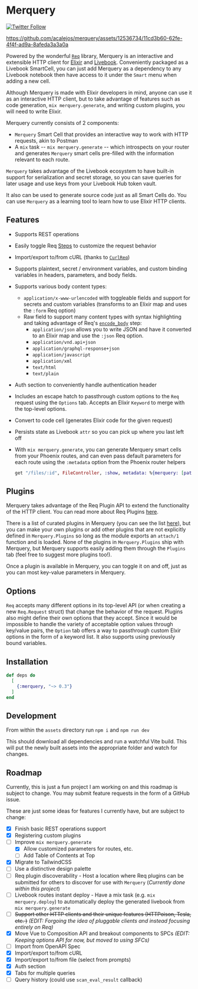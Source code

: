 # Merquery

[![Twitter Follow](https://img.shields.io/twitter/follow/ac_alejos?style=social)](https://twitter.com/ac_alejos)

<https://github.com/acalejos/merquery/assets/12536734/11cd3b60-62fe-4f4f-ad9a-8afeda3a3a0a>

Powered by the wonderful [`Req`](https://hexdocs.pm/req/readme.html) library, Merquery is an interactive and extensible
HTTP client for [Elixir](https://elixir-lang.org/) and [Livebook](https://livebook.dev/). Conveniently packaged as a Livebook
SmartCell, you can just add Merquery as a dependency to any Livebook notebook then have access to it under the `Smart` menu
when adding a new cell.

Although Merquery is made with Elixir developers in mind, anyone can use it as an interactive HTTP client, but to take advantage of
features such as code generation, `mix merquery.generate`, and writing custom plugins, you will need to write Elixir.

Merquery currently consists of 2 components:

* `Merquery` Smart Cell that provides an interactive way to work with HTTP requests, akin to Postman
* A `mix` task -- `mix merquery.generate` -- which introspects on your router and generates
`Merquery` smart cells pre-filled with the information relevant to each route.

`Merquery` takes advantage of the Livebook ecosystem to have built-in support for serialization
and secret storage, so you can save queries for later usage and use keys from your Livebook
Hub token vault.

It also can be used to generate source code just as all Smart Cells do. You can use `Merquery`
as a learning tool to learn how to use Elixir HTTP clients.

## Features

* Supports REST operations
* Easily toggle Req [Steps](https://hexdocs.pm/req/Req.Steps.html#content) to customize the request behavior
* Import/export to/from cURL (thanks to [`CurlReq`](https://github.com/derekkraan/curl_req))
* Supports plaintext, secret / environment variables, and custom binding variables in headers, parameters, and body fields.
* Supports various body content types:
  * `application/x-www-urlencoded` with toggleable fields and support for secrets and custom variables (transforms to an Elixir map and uses the `:form` Req option)
  * Raw field to support many content types with syntax highlighting and taking advantage of Req's [`encode_body`](https://hexdocs.pm/req/Req.Steps.html#encode_body/1) step:
    * `application/json` allows you to write JSON and have it converted to an Elixir map and use the `:json` Req option.
    * `application/vnd.api+json`
    * `application/graphql-response+json`
    * `application/javascript`
    * `application/xml`
    * `text/html`
    * `text/plain`
* Auth section to conveniently handle authentication header
* Includes an escape hatch to passthrough custom options to the `Req` request using the `Options` tab. Accepts an Elixir `Keyword` to
  merge with the top-level options.
* Convert to code cell (generates Elixir code for the given request)
* Persists state as Livebook `attr` so you can pick up where you last left off
* With `mix merquery.generate`, you can generate Merquery smart cells from your Phoenix routes, and can even pass default parameters
  for each route using the `:metadata` option from the Phoenix router helpers

  ```elixir
  get "/files/:id", FileController, :show, metadata: %{merquery: [path_params: [id: 1], headers: [accept: "application/json"]]}
  ```

## Plugins

Merquery takes advantage of the Req Plugin API to extend the functionality of the HTTP client. You can read more about Req Plugins [here](https://hexdocs.pm/req/Req.Request.html#module-writing-plugins).

There is a list of curated plugins in Merquery (you can see the list [here](https://github.com/acalejos/merquery/blob/main/lib/merquery/plugins.ex)), but you can make your own plugins or add other plugins that are not explicitly defined in `Merquery.Plugins` so long as the module exports an `attach/1` function and is loaded. None of the plugins in `Merquery.Plugins` ship with Merquery, but Merquery supports easily adding them through the `Plugins` tab (feel free to suggest more plugins too!).

Once a plugin is available in Merquery, you can toggle it on and off, just as you can most key-value parameters in Merquery.

## Options

`Req` accepts many different options in its top-level API (or when creating a new `Req.Request` struct) that change the behavior
of the request. Plugins also might define their own options that they accept. Since it would be impossible to handle the
variety of acceptable option values through key/value pairs, the `Option` tab offers a way to passthrough custom Elxir
options in the form of a keyword list. It also supports using previously bound variables.

## Installation

```elixir
def deps do
  [
    {:merquery, "~> 0.3"}
  ]
end
```

## Development

From within the `assets` directory run `npm i` and `npm run dev`

This should download all dependencies and run a watchful Vite build. This will put the newly built
assets into the appropriate folder and watch for changes.

## Roadmap

Currently, this is just a fun project I am working on and this roadmap is subject to change.
You may submit feature requests in the form of a GitHub issue.

These are just some ideas for features I currently have, but are subject to change:

* [X] Finish basic REST operations support
* [X] Registering custom plugins
* [ ] Improve `mix merquery.generate`
  * [X] Allow customized parameters for routes, etc.
  * [ ] Add Table of Contents at Top
* [X] Migrate to TailwindCSS
* [ ] Use a distinctive design palette
* [ ] Req plugin discoverability - Host a location where Req plugins can be submitted for others to
discover for use with `Merquery` (*Currently done within this project*)
* [ ] Livebook routes instant deploy - Have a mix task (e.g. `mix merquery.deploy`) to automatically
deploy the generated livebook from `mix merquery.generate`
* [ ] ~~Support other HTTP clients and their unique features (HTTPoison, Tesla, etc. )~~ *(EDIT: Forgoing the idea of pluggable clients and instead focusing entirely on Req)*
* [X] Move Vue to Composition API and breakout components to SPCs *(EDIT: Keeping options API for now, but moved to using SFCs)*
* [ ] Import from OpenAPI Spec
* [X] Import/export to/from cURL
* [X] Import/export to/from file (select from prompts)
* [X] Auth section
* [X] Tabs for multiple queries
* [ ] Query history (could use `scan_eval_result` callback)

